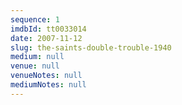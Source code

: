 ```yaml
---
sequence: 1
imdbId: tt0033014
date: 2007-11-12
slug: the-saints-double-trouble-1940
medium: null
venue: null
venueNotes: null
mediumNotes: null
---
```


